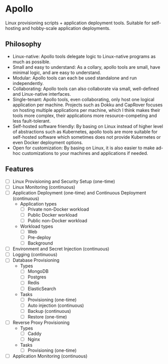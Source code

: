 # Apollo
Linux provisioning scripts + application deployment tools. Suitable for self-hosting and hobby-scale application deployments.

## Philosophy
* Linux-native: Apollo tools delegate logic to Linux-native programs as much as possible.
* Small and easy to understand: As a collary, apollo tools are small, have minimal logic, and are easy to understand.
* Modular: Apollo tools can each be used standalone and run independently.
* Collaborating: Apollo tools can also collaborate via small, well-defined and Linux-native interfaces.
* Single-tenant: Apollo tools, even collaborating, only host one logical application per machine. Projects such as Dokku and CapRover focuses on hosting multiple applications per machine, which I think makes their tools more complex, their applications more resource-competing and less fault-tolerant. 
* Self-hosted software friendly: By basing on Linux instead of higher level of abstractions such as Kubernetes, apollo tools are more suitable for self-hosted software which sometimes does not provide Kubernetes or even Docker deployment options.
* Open for customization: By basing on Linux, it is also easier to make ad-hoc customizations to your machines and applications if needed.

## Features
- [ ] Linux Provisioning and Security Setup (one-time)
- [ ] Linux Monitoring (continuous)
- [ ] Application Deployment (one-time) and Continuous Deployment (continuous)
  * Application types
    - [ ] Private non-Docker workload
    - [ ] Public Docker workload
    - [ ] Public non-Docker workload
  * Workload types
    - [ ] Web
    - [ ] Pre-deploy
    - [ ] Background
- [ ] Environment and Secret Injection (continuous)
- [ ] Logging (continuous)
- [ ] Database Provisioning
  * Types
    - [ ] MongoDB
    - [ ] Postgres
    - [ ] Redis
    - [ ] ElasticSearch
  * Tasks
    - [ ] Provisioning (one-time)
    - [ ] Auto injection (continuous)
    - [ ] Backup (continuous)
    - [ ] Restore (one-time)
- [ ] Reverse Proxy Provisioning
  * Types
    - [ ] Caddy
    - [ ] Nginx
  * Tasks
    - [ ] Provisioning (one-time)
- [ ] Application Monitoring (continuous)
